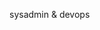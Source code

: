 <!--
### About Me

I am a Junior Systems Administrator passionate about technology and automation. I have experience working with:

- Linux: Administration of Linux operating systems.
- Ansible: Task automation and configuration management.
- Docker: Container creation and management.
- Kubernetes: Container orchestration and application deployment in clusters.
- Terraform: Infrastructure as code for resource management and provisioning.
### Interests
- DevOps: Continuous integration and delivery, automation, and improvement of development and operations processes.
- Cybersecurity: System and network protection, vulnerability analysis, and security practices.
<!--
**svlazz/svlazz** is a ✨ _special_ ✨ repository because its `README.md` (this file) appears on your GitHub profile.

Here are some ideas to get you started:

- 🔭 I’m currently working on ...
- 🌱 I’m currently learning ...
- 👯 I’m looking to collaborate on ...
- 🤔 I’m looking for help with ...
- 💬 Ask me about ...
- 📫 How to reach me: ...
- 😄 Pronouns: ...
- ⚡ Fun fact: ...
-->
sysadmin & devops
